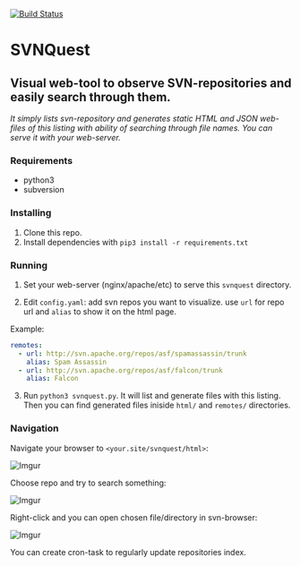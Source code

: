 [![Build Status](https://travis-ci.com/approximatenumber/SVNQuest.svg?branch=master)](https://travis-ci.com/approximatenumber/SVNQuest)

# SVNQuest

## Visual web-tool to observe SVN-repositories and easily search through them.

*It simply lists svn-repository and generates static HTML and JSON web-files of this listing with ability of searching through file names. You can serve it with your web-server.*

### Requirements
- python3
- subversion

### Installing
1. Clone this repo.
2. Install dependencies with `pip3 install -r requirements.txt`

### Running
1. Set your web-server (nginx/apache/etc) to serve this `svnquest` directory.

2. Edit `config.yaml`: add svn repos you want to visualize. use `url` for repo url and `alias` to show it on the html page. 

Example:

```yaml
remotes:
  - url: http://svn.apache.org/repos/asf/spamassassin/trunk
    alias: Spam Assassin
  - url: http://svn.apache.org/repos/asf/falcon/trunk
    alias: Falcon
```
3. Run `python3 svnquest.py`. It will list and generate files with this listing. Then you can find generated files iniside `html/` and `remotes/` directories.

### Navigation

Navigate your browser to `<your.site/svnquest/html>`:

![Imgur](https://i.imgur.com/WQ0kymZ.png)

Choose repo and try to search something:

![Imgur](https://i.imgur.com/YhG3Emm.png)

Right-click and you can open chosen file/directory in svn-browser:

![Imgur](https://i.imgur.com/bJ6qrXK.png)

You can create cron-task to regularly update repositories index.

